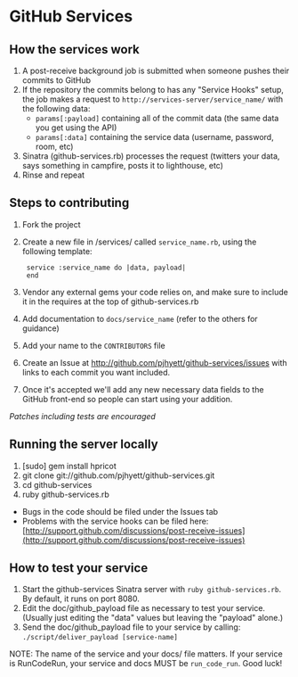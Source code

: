GitHub Services
===============

How the services work
---------------------

1. A post-receive background job is submitted when someone pushes their 
   commits to GitHub
2. If the repository the commits belong to has any "Service Hooks" setup, the
   job makes a request to `http://services-server/service_name/` with the
   following data:
    - `params[:payload]` containing all of the commit data (the same data you get using the API)
    - `params[:data]` containing the service data (username, password, room, etc)
3. Sinatra (github-services.rb) processes the request (twitters your data, says
   something in campfire, posts it to lighthouse, etc)
4. Rinse and repeat

Steps to contributing
---------------------

1. Fork the project
2. Create a new file in /services/ called `service_name.rb`, using the following
   template:

        service :service_name do |data, payload|
        end

3. Vendor any external gems your code relies on, and make sure to include it in
   the requires at the top of github-services.rb
4. Add documentation to `docs/service_name` (refer to the others for guidance)
5. Add your name to the `CONTRIBUTORS` file
6. Create an Issue at http://github.com/pjhyett/github-services/issues with
   links to each commit you want included.
7. Once it's accepted we'll add any new necessary data fields to the GitHub
   front-end so people can start using your addition.

*Patches including tests are encouraged*

Running the server locally
--------------------------

1. [sudo] gem install hpricot
2. git clone git://github.com/pjhyett/github-services.git
3. cd github-services
4. ruby github-services.rb

* Bugs in the code should be filed under the Issues tab
* Problems with the service hooks can be filed here: [http://support.github.com/discussions/post-receive-issues](http://support.github.com/discussions/post-receive-issues)

How to test your service
------------------------

1. Start the github-services Sinatra server with `ruby github-services.rb`. By
   default, it runs on port 8080.
2. Edit the doc/github_payload file as necessary to test your service.  (Usually
   just editing the "data" values but leaving the "payload" alone.)
3. Send the doc/github_payload file to your service by calling:
   `./script/deliver_payload [service-name]`  

NOTE: The name of the service and your docs/ file matters. If your service is RunCodeRun, your service
and docs MUST be `run_code_run`. Good luck!
